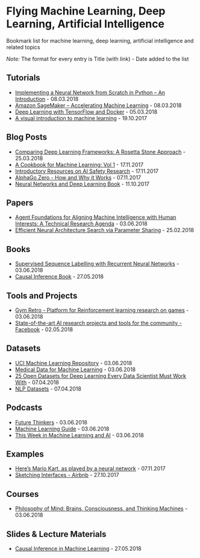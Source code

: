 # Flying Machine Learning, Deep Learning, Artificial Intelligence
Bookmark list for machine learning, deep learning, artificial intelligence and related topics

*Note:* The format for every entry is Title (with link) - Date added to the list

## Tutorials
- [Implementing a Neural Network from Scratch in Python – An Introduction](http://www.wildml.com/2015/09/implementing-a-neural-network-from-scratch/) - 08.03.2018
- [Amazon SageMaker – Accelerating Machine Learning](https://aws.amazon.com/blogs/aws/sagemaker/) - 08.03.2018
- [Deep Learning with TensorFlow and Docker](https://ljstrnadiii.github.io/) - 05.03.2018
- [A visual introduction to machine learning](http://www.r2d3.us/visual-intro-to-machine-learning-part-1/) - 19.10.2017

## Blog Posts
- [Comparing Deep Learning Frameworks: A Rosetta Stone Approach](https://blogs.technet.microsoft.com/machinelearning/2018/03/14/comparing-deep-learning-frameworks-a-rosetta-stone-approach/) - 25.03.2018
- [A Cookbook for Machine Learning: Vol 1](http://www.inference.vc/design-patterns/) - 17.11.2017
- [Introductory Resources on AI Safety Research](https://futureoflife.org/2016/02/29/introductory-resources-on-ai-safety-research/) -  17.11.2017
- [AlphaGo Zero - How and Why it Works](http://tim.hibal.org/blog/alpha-zero-how-and-why-it-works/) - 07.11.2017
- [Neural Networks and Deep Learning Book](http://neuralnetworksanddeeplearning.com/) - 11.10.2017

## Papers
- [Agent Foundations for Aligning Machine Intelligence with Human Interests: A Technical Research Agenda](https://intelligence.org/files/TechnicalAgenda.pdf) - 03.06.2018
- [Efficient Neural Architecture Search via Parameter Sharing](https://arxiv.org/abs/1802.03268) - 25.02.2018

## Books
- [Supervised Sequence Labelling with Recurrent Neural Networks](https://www.cs.toronto.edu/~graves/preprint.pdf) - 03.06.2018
- [Causal Inference Book](https://www.hsph.harvard.edu/miguel-hernan/causal-inference-book/) - 27.05.2018

## Tools and Projects
- [Gym Retro - Platform for Reinforcement learning research on games](https://blog.openai.com/gym-retro/) - 03.06.2018
- [State-of-the-art AI research projects and tools for the community - Facebook](https://facebook.ai/developers/tools) - 02.05.2018

## Datasets
- [UCI Machine Learning Repository](https://archive.ics.uci.edu/ml/datasets.html) - 03.06.2018
- [Medical Data for Machine Learning](https://github.com/beamandrew/medical-data) - 03.06.2018
- [25 Open Datasets for Deep Learning Every Data Scientist Must Work With](https://www.analyticsvidhya.com/blog/2018/03/comprehensive-collection-deep-learning-datasets/) - 07.04.2018
- [NLP Datasets](https://github.com/niderhoff/nlp-datasets/blob/master/README.md) - 07.04.2018

## Podcasts
- [Future Thinkers](https://futurethinkers.org/podcast/) - 03.06.2018
- [Machine Learning Guide](http://ocdevel.com/mlg) - 03.06.2018
- [This Week in Machine Learning and AI](https://twimlai.com/) - 03.06.2018

## Examples
- [Here’s Mario Kart, as played by a neural network](https://www.polygon.com/2017/11/5/16610012/mario-kart-mariflow-neural-network-video) - 07.11.2017
- [Sketching Interfaces - Airbnb](https://airbnb.design/sketching-interfaces/) - 27.10.2017

## Courses
- [Philosophy of Mind: Brains, Consciousness, and Thinking Machines](https://www.thegreatcourses.com/courses/philosophy-of-mind-brains-consciousness-and-thinking-machines.html) - 03.06.2018

## Slides & Lecture Materials
- [Causal Inference in Machine Learning](http://www.homepages.ucl.ac.uk/~ucgtrbd/talks/imperial_causality.pdf) - 27.05.2018
